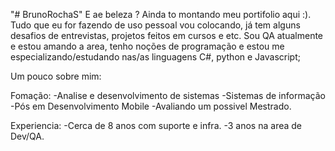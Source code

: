 "# BrunoRochaS" 
E ae beleza ? Ainda to montando meu portifolio aqui :).
Tudo que eu for fazendo de uso pessoal vou colocando, já tem alguns desafios de entrevistas, projetos feitos em cursos e etc.
Sou QA atualmente e estou amando a area, tenho noções de programação e estou me especializando/estudando nas/as linguagens C#, python e Javascript;

Um pouco sobre mim:

Fomação:
-Analise e desenvolvimento de sistemas
-Sistemas de informação
-Pós em Desenvolvimento Mobile
-Avaliando um possivel Mestrado.

Experiencia:
-Cerca de 8 anos com suporte e infra.
-3 anos na area de Dev/QA.
